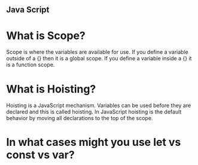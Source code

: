 ## Java Script

# What is Scope?
Scope is where the variables are available for use. If you define a variable outside of a {} then it is a global scope. If you define a variable inside a {} it is a function scope.

# What is Hoisting?

Hoisting is a JavaScript mechanism. Variables can be used before they are declared and this is called hoisting. In JavaScript hoisting is the default behavior by moving all declarations to the top of the scope.

# In what cases might you use let vs const vs var?
